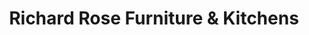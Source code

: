 ---
title: "Richard Rose Furniture & Kitchens"
url: /canterbury/richard-rose-furniture-und-kitchens/
shop: Möbel
---